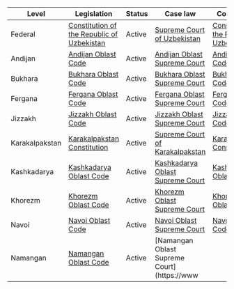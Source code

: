 | Level | Legislation | Status | Case law | Constitution |
|---|---|---|---|---|
| Federal | [Constitution of the Republic of Uzbekistan](https://www.constituteproject.org/constitution/Uzbekistan_2014.pdf) | Active | [Supreme Court of Uzbekistan](https://www.sud.uz/en/) | [Constitution of the Republic of Uzbekistan](https://www.constituteproject.org/constitution/Uzbekistan_2014.pdf) |
| Andijan | [Andijan Oblast Code](https://www.constituteproject.org/constitution/Andijan_Oblast_Code_2016.pdf) | Active | [Andijan Oblast Supreme Court](https://www.sud.uz/en/oblasts/andijon/) | [Andijan Oblast Code](https://www.constituteproject.org/constitution/Andijan_Oblast_Code_2016.pdf) |
| Bukhara | [Bukhara Oblast Code](https://www.constituteproject.org/constitution/Bukhara_Oblast_Code_2016.pdf) | Active | [Bukhara Oblast Supreme Court](https://www.sud.uz/en/oblasts/bukhara/) | [Bukhara Oblast Code](https://www.constituteproject.org/constitution/Bukhara_Oblast_Code_2016.pdf) |
| Fergana | [Fergana Oblast Code](https://www.constituteproject.org/constitution/Fergana_Oblast_Code_2016.pdf) | Active | [Fergana Oblast Supreme Court](https://www.sud.uz/en/oblasts/fergana/) | [Fergana Oblast Code](https://www.constituteproject.org/constitution/Fergana_Oblast_Code_2016.pdf) |
| Jizzakh | [Jizzakh Oblast Code](https://www.constituteproject.org/constitution/Jizzakh_Oblast_Code_2016.pdf) | Active | [Jizzakh Oblast Supreme Court](https://www.sud.uz/en/oblasts/jizzakh/) | [Jizzakh Oblast Code](https://www.constituteproject.org/constitution/Jizzakh_Oblast_Code_2016.pdf) |
| Karakalpakstan | [Karakalpakstan Constitution](https://www.constituteproject.org/constitution/Karakalpakstan_Constitution_1993.pdf) | Active | [Supreme Court of Karakalpakstan](https://www.sud.uz/en/oblasts/karakalpakstan/) | [Karakalpakstan Constitution](https://www.constituteproject.org/constitution/Karakalpakstan_Constitution_1993.pdf) |
| Kashkadarya | [Kashkadarya Oblast Code](https://www.constituteproject.org/constitution/Kashkadarya_Oblast_Code_2016.pdf) | Active | [Kashkadarya Oblast Supreme Court](https://www.sud.uz/en/oblasts/kashkadarya/) | [Kashkadarya Oblast Code](https://www.constituteproject.org/constitution/Kashkadarya_Oblast_Code_2016.pdf) |
| Khorezm | [Khorezm Oblast Code](https://www.constituteproject.org/constitution/Khorezm_Oblast_Code_2016.pdf) | Active | [Khorezm Oblast Supreme Court](https://www.sud.uz/en/oblasts/khorezm/) | [Khorezm Oblast Code](https://www.constituteproject.org/constitution/Khorezm_Oblast_Code_2016.pdf) |
| Navoi | [Navoi Oblast Code](https://www.constituteproject.org/constitution/Navoi_Oblast_Code_2016.pdf) | Active | [Navoi Oblast Supreme Court](https://www.sud.uz/en/oblasts/navoi/) | [Navoi Oblast Code](https://www.constituteproject.org/constitution/Navoi_Oblast_Code_2016.pdf) |
| Namangan | [Namangan Oblast Code](https://www.constituteproject.org/constitution/Namangan_Oblast_Code_2016.pdf) | Active | [Namangan Oblast Supreme Court](https://www